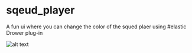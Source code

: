 # sqeud_player
 A fun ui where you can change the color of the squed plaer using #elastic Drower plug-in
 
![alt text](https://scontent.ftip3-2.fna.fbcdn.net/v/t39.30808-6/275832475_684587456293864_3781307584371489997_n.jpg?_nc_cat=110&ccb=1-5&_nc_sid=8bfeb9&_nc_ohc=kjltDeajkzcAX8dTtlY&_nc_ht=scontent.ftip3-2.fna&oh=00_AT_qaebpmre-0XbrmWOEN-oZuL5YSEe2F_OfLU26Bnd5nw&oe=6235B39A)
